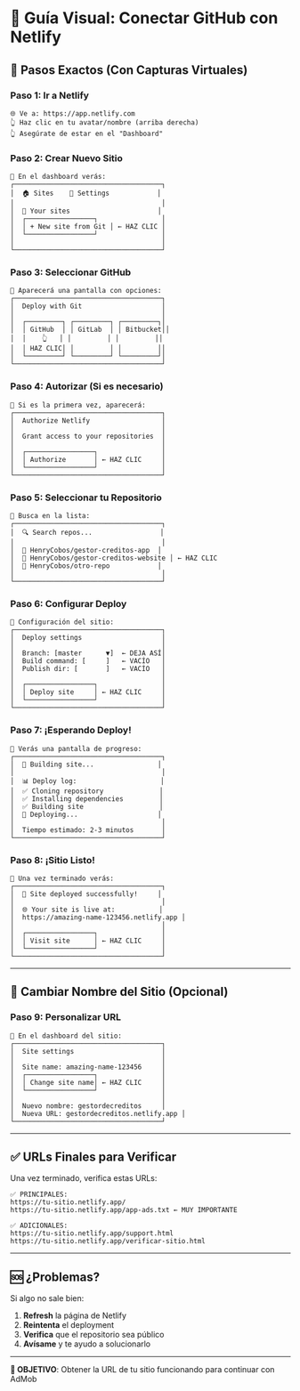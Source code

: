 # 📱 Guía Visual: Conectar GitHub con Netlify

## 🎯 Pasos Exactos (Con Capturas Virtuales)

### **Paso 1: Ir a Netlify**
```
🌐 Ve a: https://app.netlify.com
👆 Haz clic en tu avatar/nombre (arriba derecha)
👆 Asegúrate de estar en el "Dashboard"
```

### **Paso 2: Crear Nuevo Sitio**
```
📱 En el dashboard verás:
┌─────────────────────────────────────┐
│  🏠 Sites    🔧 Settings            │
│                                     │
│  📁 Your sites                      │
│  ┌─────────────────┐                │
│  │ + New site from Git │ ← HAZ CLIC │
│  └─────────────────┘                │
│                                     │
└─────────────────────────────────────┘
```

### **Paso 3: Seleccionar GitHub**
```
📱 Aparecerá una pantalla con opciones:
┌─────────────────────────────────────┐
│  Deploy with Git                    │
│                                     │
│  ┌─────────┐ ┌─────────┐ ┌─────────┐│
│  │ GitHub  │ │ GitLab  │ │ Bitbucket││
│  │    👆   │ │         │ │         ││
│  │ HAZ CLIC│ │         │ │         ││
│  └─────────┘ └─────────┘ └─────────┘│
└─────────────────────────────────────┘
```

### **Paso 4: Autorizar (Si es necesario)**
```
📱 Si es la primera vez, aparecerá:
┌─────────────────────────────────────┐
│  Authorize Netlify                  │
│                                     │
│  Grant access to your repositories  │
│                                     │
│  ┌─────────────────┐                │
│  │ Authorize       │ ← HAZ CLIC     │
│  └─────────────────┘                │
└─────────────────────────────────────┘
```

### **Paso 5: Seleccionar tu Repositorio**
```
📱 Busca en la lista:
┌─────────────────────────────────────┐
│  🔍 Search repos...                 │
│                                     │
│  📁 HenryCobos/gestor-creditos-app  │
│  📁 HenryCobos/gestor-creditos-website │ ← HAZ CLIC
│  📁 HenryCobos/otro-repo            │
│                                     │
└─────────────────────────────────────┘
```

### **Paso 6: Configurar Deploy**
```
📱 Configuración del sitio:
┌─────────────────────────────────────┐
│  Deploy settings                    │
│                                     │
│  Branch: [master      ▼]  ← DEJA ASÍ│
│  Build command: [     ]   ← VACÍO   │
│  Publish dir: [       ]   ← VACÍO   │
│                                     │
│  ┌─────────────────┐                │
│  │ Deploy site     │ ← HAZ CLIC     │
│  └─────────────────┘                │
└─────────────────────────────────────┘
```

### **Paso 7: ¡Esperando Deploy!**
```
📱 Verás una pantalla de progreso:
┌─────────────────────────────────────┐
│  🔄 Building site...                │
│                                     │
│  📊 Deploy log:                     │
│  ✅ Cloning repository              │
│  ✅ Installing dependencies         │
│  ✅ Building site                   │
│  🔄 Deploying...                    │
│                                     │
│  Tiempo estimado: 2-3 minutos       │
└─────────────────────────────────────┘
```

### **Paso 8: ¡Sitio Listo!**
```
📱 Una vez terminado verás:
┌─────────────────────────────────────┐
│  🎉 Site deployed successfully!     │
│                                     │
│  🌐 Your site is live at:           │
│  https://amazing-name-123456.netlify.app │
│                                     │
│  ┌─────────────────┐                │
│  │ Visit site      │ ← HAZ CLIC     │
│  └─────────────────┘                │
└─────────────────────────────────────┘
```

---

## 🔧 Cambiar Nombre del Sitio (Opcional)

### **Paso 9: Personalizar URL**
```
📱 En el dashboard del sitio:
┌─────────────────────────────────────┐
│  Site settings                      │
│                                     │
│  Site name: amazing-name-123456     │
│  ┌─────────────────┐                │
│  │ Change site name│ ← HAZ CLIC     │
│  └─────────────────┘                │
│                                     │
│  Nuevo nombre: gestordecreditos     │
│  Nueva URL: gestordecreditos.netlify.app │
└─────────────────────────────────────┘
```

---

## ✅ URLs Finales para Verificar

Una vez terminado, verifica estas URLs:

```
✅ PRINCIPALES:
https://tu-sitio.netlify.app/
https://tu-sitio.netlify.app/app-ads.txt ← MUY IMPORTANTE

✅ ADICIONALES:
https://tu-sitio.netlify.app/support.html
https://tu-sitio.netlify.app/verificar-sitio.html
```

---

## 🆘 ¿Problemas?

Si algo no sale bien:

1. **Refresh** la página de Netlify
2. **Reintenta** el deployment
3. **Verifica** que el repositorio sea público
4. **Avísame** y te ayudo a solucionarlo

---

**🎯 OBJETIVO**: Obtener la URL de tu sitio funcionando para continuar con AdMob
